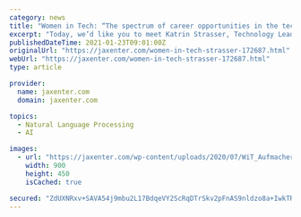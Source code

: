 ```yaml
---
category: news
title: "Women in Tech: “The spectrum of career opportunities in the tech industry is very diverse”"
excerpt: "Today, we’d like you to meet Katrin Strasser, Technology Lead Natural Language Processing at Cloudflight. A research study by The National Center for Women & Information Technology showed that “gender diversity has specific benefits in technology ..."
publishedDateTime: 2021-01-23T09:01:00Z
originalUrl: "https://jaxenter.com/women-in-tech-strasser-172687.html"
webUrl: "https://jaxenter.com/women-in-tech-strasser-172687.html"
type: article

provider:
  name: jaxenter.com
  domain: jaxenter.com

topics:
  - Natural Language Processing
  - AI

images:
  - url: "https://jaxenter.com/wp-content/uploads/2020/07/WiT_Aufmacher_900x450_39593_Katrin_Strasser.jpg"
    width: 900
    height: 450
    isCached: true

secured: "ZdUXNRxv+SAVA54j9mbu2L17BdqeVY2ScRqDTrSkv2pFnAS9nldzo8a+IwkTRfrEUEKa3SPZBt4q7tn90LBxbk6Woy22FvB+IMs9ACWAHBbb2prISrIKSh6DXRY9ae7N5jYG/eqtdiqKNYOC4WvB8QkWzdE6byN+i6w82v0KLbnPZIDziT21e6xlm2u5WL80D2tmU5kVGA9iOLLdaZszOXhAgPHXTrNqz9ec1vgrgUC58+2uNrmNayOPirA2U8MA1LWGSoim/KePxvFlOOtXq5Fql9EtE//hIgEj2ufbHFxCEkjXm9B6DJ/BYX6P+Pte0Sw0dcniwiwVhfbYYavR9LmW2UXfmztQyW8gdIDMJ28=;DrNa+z3Dh+ngQSg2pbZdqg=="
---
```



